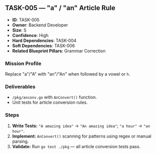 ## TASK-005 — "a" / "an" Article Rule

- **ID**: TASK-005
- **Owner**: Backend Developer
- **Size**: S
- **Confidence**: High
- **Hard Dependencies**: TASK-004
- **Soft Dependencies**: TASK-006
- **Related Blueprint Pillars**: Grammar Correction

### Mission Profile
Replace "a"/"A" with "an"/"An" when followed by a vowel or `h`.

### Deliverables
- `/pkg/anconv.go` with `AnConvert()` function.  
- Unit tests for article conversion rules.

### Steps
1. **Write Tests:** `"A amazing idea"` → `"An amazing idea"`; `"a hour"` → `"an hour"`.  
2. **Implement:** `AnConvert()` scanning for patterns using regex or manual parsing.  
3. **Validate:** Run `go test ./pkg` — all article conversion tests pass.
